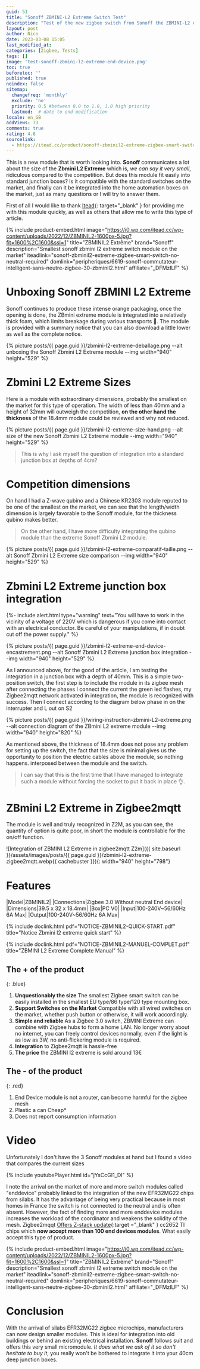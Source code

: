 ```yaml
---
guid: 51
title: "Sonoff ZBMINI-L2 Extreme Switch Test"
description: "Test of the new zigbee switch from Sonoff the ZBMINI-L2 extreme without neutral, is it so small? What is it worth?"
layout: post
author: Nico
date: 2023-03-08 15:05
last_modified_at: 
categories: [Zigbee, Tests]
tags: []
image: 'test-sonoff-zbmini-l2-extreme-end-device.png'
toc: true
beforetoc: ''
published: true
noindex: false
sitemap:
  changefreq: 'monthly'
  exclude: 'no'
  priority: 0.5 #between 0.0 to 1.0, 1.0 high priority
  lastmod:  # date to end modification
locale: en_GB
addViews: 73
comments: true
rating: 4.6
sourcelink:
  - https://itead.cc/product/sonoff-zbminil2-extreme-zigbee-smart-switch-no-neutral-required/ref/122/
---
```


This is a new module that is worth looking into. **Sonoff** communicates a lot about the size of the **Zbmini L2 Extreme** which is, *we can say it very small*, ridiculous compared to the competition. But does this module fit easily into standard junction boxes? Is it compatible with the standard switches on the market, and finally can it be integrated into the home automation boxes on the market, just as many questions or I will try to answer them.

First of all I would like to thank [Itead](https://itead.cc/product/sonoff-zbminil2-extreme-zigbee-smart-switch-no-neutral-required/ref/122/){: target="_blank" } for providing me with this module quickly, as well as others that allow me to write this type of article.

{% include product-embed.html image="https://i0.wp.com/itead.cc/wp-content/uploads/2022/12/ZBMINIL2-1600px-5.jpg?fit=1600%2C1600&ssl=1" title="ZBMINIL2 Extrême" brand="Sonoff" description="Smallest sonoff zbmini l2 extreme switch module on the market" iteadlink="sonoff-zbminil2-extreme-zigbee-smart-switch-no-neutral-required" domlink="peripheriques/6619-sonoff-commutateur-intelligent-sans-neutre-zigbee-30-zbminil2.html" affiliate="_DFMzILF" %}

# Unboxing Sonoff ZBMINI L2 Extreme

Sonoff continues to produce these intense orange packaging, once the opening is done, the ZBmini extreme module is integrated into a relatively thick foam, which limits breakage during various transports 🤪. The module is provided with a summary notice that you can also download a little lower as well as the complete notice.

{% picture posts/{{ page.guid }}/zbmini-l2-extreme-deballage.png --alt unboxing the Sonoff Zbmini L2 Extreme module --img width="940" height="529" %}

# Zbmini L2 Extreme Sizes

Here is a module with extraordinary dimensions, probably the smallest on the market for this type of operation. The width of less than 40mm and a height of 32mm will outweigh the competition, **on the other hand the thickness** of the 18.4mm module could be reviewed and why not reduced.

{% picture posts/{{ page.guid }}/zbmini-l2-extreme-size-hand.png --alt size of the new Sonoff Zbmini L2 Extreme module --img width="940" height="529" %}

> This is why I ask myself the question of integration into a standard junction box at depths of 4cm?


# Competition dimensions

On hand I had a Z-wave qubino and a Chinese KR2303 module reputed to be one of the smallest on the market, we can see that the length/width dimension is largely favorable to the Sonoff module, for the thickness qubino makes better.

> On the other hand, I have more difficulty integrating the qubino module than the extreme Sonoff Zbmini L2 module.

{% picture posts/{{ page.guid }}/zbmini-l2-extreme-comparatif-taille.png --alt Sonoff Zbmini L2 Extreme size comparison --img width="940" height="529" %}


# Zbmini L2 Extreme junction box integration

{%- include alert.html type="warning" text="You will have to work in the vicinity of a voltage of 220V which is dangerous if you come into contact with an electrical conductor. Be careful of your manipulations, if in doubt cut off the power supply." %}

{% picture posts/{{ page.guid }}/zbmini-l2-extreme-end-device-encastrement.png --alt Sonoff Zbmini L2 Extreme junction box integration --img width="940" height="529" %}

As I announced above, for the good of the article, I am testing the integration in a junction box with a depth of 40mm. This is a simple two-position switch, the first step is to include the module in its zigbee mesh after connecting the phases I connect the current the green led flashes, my Zigbee2mqtt network activated in integration, the module is recognized with success.
Then I connect according to the diagram below phase in on the interrupter and L out on S2

{% picture posts/{{ page.guid }}/wiring-instruction-zbmini-L2-extreme.png --alt connection diagram of the ZBmini L2 extreme module  --img width="940" height="820" %}

As mentioned above, the thickness of 18.4mm does not pose any problem for setting up the switch, the fact that the size is minimal gives us the opportunity to position the electric cables above the module, so nothing happens. interposed between the module and the switch.

> I can say that this is the first time that I have managed to integrate such a module without forcing the socket to put it back in place 👌.

# ZBmini L2 Extreme in Zigbee2mqtt

The module is well and truly recognized in Z2M, as you can see, the quantity of option is quite poor, in short the module is controllable for the on/off function.

![Integration of ZBMINI L2 Extreme in zigbee2mqtt Z2m]({{ site.baseurl }}/assets/images/posts/{{ page.guid }}/zbmini-l2-extreme-zigbee2mqtt.webp{{ cachebuster }}){: width="940" height="798"}

# Features

|Model|ZBMINIL2|
|Connections|Zigbee 3.0 Without neutral End device|
|Dimensions|39.5 x 32 x 18.4mm|
|Box|PC V0|
|Input|100-240V~56/60Hz 6A Max|
|Output|100-240V~56/60Hz 6A Max|

{% include doclink.html pdf="NOTICE-ZBMINIL2-QUICK-START.pdf" title="Notice Zbmini l2 extreme quick start" %}

{% include doclink.html pdf="NOTICE-ZBMINIL2-MANUEL-COMPLET.pdf" title="ZBMINI L2 Extreme Complete Manual" %}

## The + of the product
{: .blue}
1. **Unquestionably the size** The smallest Zigbee smart switch can be easily installed in the smallest EU type/86 type/120 type mounting box.
2. **Support Switches on the Market** Compatible with all wired switches on the market, whether push button or otherwise, it will work accordingly.
3. **Simple and reliable** As a Zigbee 3.0 switch, ZBMINI Extreme can combine with Zigbee hubs to form a home LAN. No longer worry about no internet, you can freely control devices normally, even if the light is as low as 3W, no anti-flickering module is required.
4. **Integration** to Zigbee2mqtt is hassle-free
5. **The price** the ZBMINI l2 extreme is sold around 13€

## The - of the product
{: .red}
1. End Device module is not a router, can become harmful for the zigbee mesh
2. Plastic a can Cheap*
3. Does not report consumption information

# Video

Unfortunately I don't have the 3 Sonoff modules at hand but I found a video that compares the current sizes

{% include youtubePlayer.html id="jYsCcGI1_DI" %}

I note the arrival on the market of more and more switch modules called "enddevice" probably linked to the integration of the new EFR32MG22 chips from silabs. It has the advantage of being very practical because in most homes in France the switch is not connected to the neutral and is often absent. However, the fact of finding more and more enddevice modules increases the workload of the coordinator and weakens the solidity of the mesh. Zigbee2mqqt [Offers Z-stack update](https://github.com/Koenkk/Z-Stack-firmware/blob/master/coordinator/Z-Stack_3.x.0/CHANGELOG.md){:target ="_blank" } cc2652 TI chips which **now accept more than 100 end devices modules**. What easily accept this type of product.

{% include product-embed.html image="https://i0.wp.com/itead.cc/wp-content/uploads/2022/12/ZBMINIL2-1600px-5.jpg?fit=1600%2C1600&ssl=1" title="ZBMINIL2 Extrême" brand="Sonoff" description="Smallest sonoff zbmini l2 extreme switch module on the market" iteadlink="sonoff-zbminil2-extreme-zigbee-smart-switch-no-neutral-required" domlink="peripheriques/6619-sonoff-commutateur-intelligent-sans-neutre-zigbee-30-zbminil2.html" affiliate="_DFMzILF" %}

# Conclusion

With the arrival of silabs EFR32MG22 zigbee microchips, manufacturers can now design smaller modules. This is ideal for integration into old buildings or behind an existing electrical installation. **Sonoff** follows suit and offers this very small micromodule. *It does what we ask of it so don't hesitate to buy it*, you really won't be bothered to integrate it into your 40cm deep junction boxes.